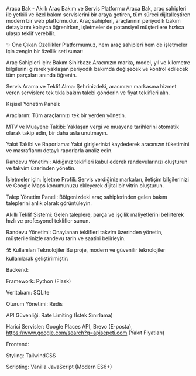 Araca Bak - Akıllı Araç Bakım ve Servis Platformu
Araca Bak, araç sahipleri ile yetkili ve özel bakım servislerini bir araya getiren, tüm süreci dijitalleştiren modern bir web platformudur. Araç sahipleri, araçlarının periyodik bakım detaylarını kolayca öğrenirken, işletmeler de potansiyel müşterilere hızlıca ulaşıp teklif verebilir.

✨ Öne Çıkan Özellikler
Platformumuz, hem araç sahipleri hem de işletmeler için zengin bir özellik seti sunar:

Araç Sahipleri için:
Bakım Sihirbazı: Aracınızın marka, model, yıl ve kilometre bilgilerini girerek yaklaşan periyodik bakımda değişecek ve kontrol edilecek tüm parçaları anında öğrenin.

Servis Arama ve Teklif Alma: Şehrinizdeki, aracınızın markasına hizmet veren servislere tek tıkla bakım talebi gönderin ve fiyat teklifleri alın.

Kişisel Yönetim Paneli:

Araçlarım: Tüm araçlarınızı tek bir yerden yönetin.

MTV ve Muayene Takibi: Yaklaşan vergi ve muayene tarihlerini otomatik olarak takip edin, bir daha asla unutmayın.

Yakıt Takibi ve Raporlama: Yakıt girişlerinizi kaydederek aracınızın tüketimini ve masraflarını detaylı raporlarla analiz edin.

Randevu Yönetimi: Aldığınız teklifleri kabul ederek randevularınızı oluşturun ve takvim üzerinden yönetin.

İşletmeler için:
İşletme Profili: Servis verdiğiniz markaları, iletişim bilgilerinizi ve Google Maps konumunuzu ekleyerek dijital bir vitrin oluşturun.

Talep Yönetim Paneli: Bölgenizdeki araç sahiplerinden gelen bakım taleplerini anlık olarak görüntüleyin.

Akıllı Teklif Sistemi: Gelen taleplere, parça ve işçilik maliyetlerini belirterek hızlı ve profesyonel teklifler sunun.

Randevu Yönetimi: Onaylanan teklifleri takvim üzerinden yönetin, müşterilerinizle randevu tarih ve saatini belirleyin.

🛠️ Kullanılan Teknolojiler
Bu proje, modern ve güvenilir teknolojiler kullanılarak geliştirilmiştir:

Backend:

Framework: Python (Flask)

Veritabanı: SQLite

Oturum Yönetimi: Redis

API Güvenliği: Rate Limiting (İstek Sınırlama)

Harici Servisler: Google Places API, Brevo (E-posta), https://www.google.com/search?q=apisepeti.com (Yakıt Fiyatları)

Frontend:

Styling: TailwindCSS

Scripting: Vanilla JavaScript (Modern ES6+)
